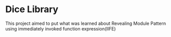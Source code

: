 # Dice Library

This project aimed to put what was learned about Revealing Module Pattern using immediately invoked function expression(IIFE)
